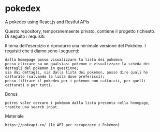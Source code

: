 # pokedex
A pokedex using React.js and Restful APIs

Questo repository, temporanemaente privato, contiene il progetto richiesto. Di seguito i requisiti:

Il tema dell'esercizio è riprodurre una minimale versione del Pokédex. I requisiti che ti diamo sono i seguenti:

    dalla homepage posso visualizzare la lista dei pokemon;
    posso cliccare su un qualsiasi pokemon e visualizzare la scheda dei dettagli del pokemon in questione;
    sia dai dettagli, sia dalla lista dei pokemon, posso dire quali ho catturato (salvando la lista dove preferisci);
    posso filtrare il pokedex per i pokemon non catturati, per quelli catturati o per tutti.
    

Bonus

    potrei voler cercare i pokémon dalla lista presenta nella homepage, tramite una search input.
    

Materiale

    https://pokeapi.co/ (le API per recuperare i Pokémon)
